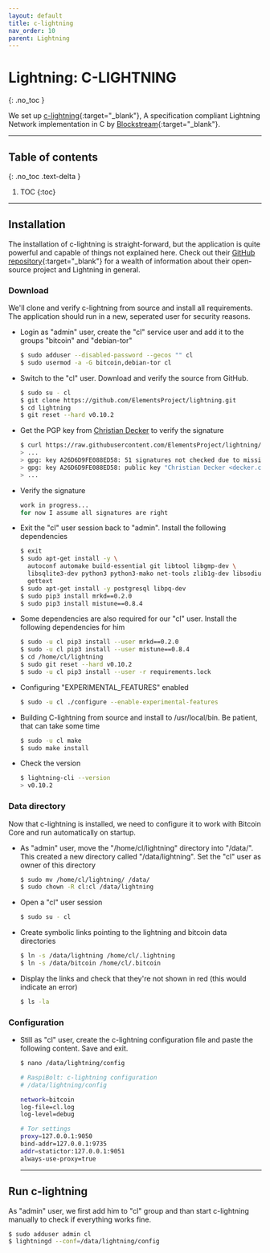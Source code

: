 ```yaml
---
layout: default
title: c-lightning
nav_order: 10
parent: Lightning
---
```

<!-- markdownlint-disable MD014 MD022 MD025 MD033 MD040 -->
# Lightning: C-LIGHTNING
{: .no_toc }

We set up [c-lightning](https://github.com/ElementsProject/lightning#readme){:target="_blank"}, A specification compliant Lightning Network implementation in C by [Blockstream](https://blockstream.com/lightning/){:target="_blank"}.

---

## Table of contents
{: .no_toc .text-delta }

1. TOC
{:toc}

---

## Installation

The installation of c-lightning is straight-forward, but the application is quite powerful and capable of things not explained here. Check out their [GitHub repository](https://github.com/ElementsProject/lightning){:target="_blank"} for a wealth of information about their open-source project and Lightning in general.

### Download

We'll clone and verify c-lightning from source and install all requirements.
The application should run in a new, seperated user for security reasons.

* Login as "admin" user, create the "cl" service user and add it to the groups "bitcoin" and "debian-tor"

  ```sh
  $ sudo adduser --disabled-password --gecos "" cl
  $ sudo usermod -a -G bitcoin,debian-tor cl
  ```

* Switch to the "cl" user. Download and verify the source from GitHub.
  
  ```sh
  $ sudo su - cl
  $ git clone https://github.com/ElementsProject/lightning.git
  $ cd lightning
  $ git reset --hard v0.10.2
  ```
  
* Get the PGP key from [Christian Decker](https://github.com/cdecker) to verify the signature

  ```sh
  $ curl https://raw.githubusercontent.com/ElementsProject/lightning/master/contrib/keys/cdecker.txt | gpg --import
  > ...
  > gpg: key A26D6D9FE088ED58: 51 signatures not checked due to missing keys
  > gpg: key A26D6D9FE088ED58: public key "Christian Decker <decker.christian@gmail.com>" imported
  > ...
  ```

* Verify the signature
  
  ```sh
  work in progress...
  for now I assume all signatures are right
  ```
  
* Exit the "cl" user session back to "admin".
  Install the following dependencies
  
  ```sh
  $ exit
  $ sudo apt-get install -y \
    autoconf automake build-essential git libtool libgmp-dev \
    libsqlite3-dev python3 python3-mako net-tools zlib1g-dev libsodium-dev \
    gettext
  $ sudo apt-get install -y postgresql libpq-dev
  $ sudo pip3 install mrkd==0.2.0
  $ sudo pip3 install mistune==0.8.4
  ```
  
* Some dependencies are also required for our "cl" user.
  Install the following dependencies for him

  ```sh
  $ sudo -u cl pip3 install --user mrkd==0.2.0
  $ sudo -u cl pip3 install --user mistune==0.8.4
  $ cd /home/cl/lightning
  $ sudo git reset --hard v0.10.2
  $ sudo -u cl pip3 install --user -r requirements.lock
  ```

* Configuring "EXPERIMENTAL_FEATURES" enabled

  ```sh
  $ sudo -u cl ./configure --enable-experimental-features
  ```
  
* Building C-lightning from source and install to /usr/local/bin.
  Be patient, that can take some time

  ```sh
  $ sudo -u cl make
  $ sudo make install
  ```

* Check the version

  ```sh
  $ lightning-cli --version
  > v0.10.2
  ```
  
  
### Data directory

Now that c-lightning is installed, we need to configure it to work with Bitcoin Core and run automatically on startup.
  
* As "admin" user, move the "/home/cl/lightning" directory into "/data/". 
  This created a new directory called "/data/lightning".
  Set the "cl" user as owner of this directory

  ```sh
  $ sudo mv /home/cl/lightning/ /data/
  $ sudo chown -R cl:cl /data/lightning
  ```
  
* Open a "cl" user session

  ```sh
  $ sudo su - cl
  ```
  
* Create symbolic links pointing to the lightning and bitcoin data directories

  ```sh
  $ ln -s /data/lightning /home/cl/.lightning
  $ ln -s /data/bitcoin /home/cl/.bitcoin
  ```
  
* Display the links and check that they're not shown in red (this would indicate an error)

  ```sh
  $ ls -la
  ```
  
  
### Configuration

* Still as "cl" user, create the c-lightning configuration file and paste the following content.
  Save and exit.

  ```sh
  $ nano /data/lightning/config
  ```
  ```sh
  # RaspiBolt: c-lightning configuration
  # /data/lightning/config

  network=bitcoin
  log-file=cl.log
  log-level=debug

  # Tor settings
  proxy=127.0.0.1:9050
  bind-addr=127.0.0.1:9735
  addr=statictor:127.0.0.1:9051
  always-use-proxy=true
  ```
  
  ---
  
## Run c-lightning

As "admin" user, we first add him to "cl" group and than start c-lightning manually to check if everything works fine.

```sh
$ sudo adduser admin cl
$ lightningd --conf=/data/lightning/config
```
